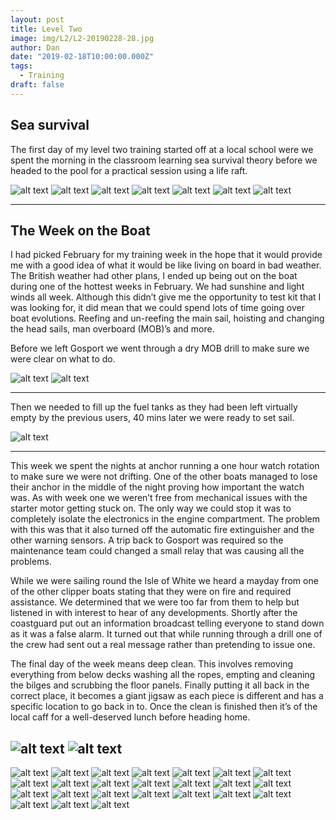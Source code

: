 ```yaml
---
layout: post
title: Level Two 
image: img/L2/L2-20190228-28.jpg
author: Dan
date: "2019-02-18T10:00:00.000Z"
tags:
  - Training
draft: false
---
```


## Sea survival

The first day of my level two training started off at a local school were we spent the morning in the classroom learning sea survival theory before we headed to the pool for a practical session using a life raft. 

![alt text](img/L2/L2-20190228-4.jpg)
![alt text](img/L2/L2-20190228-5.jpg)
![alt text](img/L2/L2-20190228-1.jpg)
![alt text](img/L2/L2-20190228-2.jpg)
![alt text](img/L2/L2-20190228-7.jpg)
![alt text](img/L2/L2-20190228-3.jpg)
![alt text](img/L2/L2-20190228-6.jpg)

---
## The Week on the Boat 

I had picked February for my training week in the hope that it would provide me with a good idea of what it would be like living on board in bad weather. The British weather had other plans, I ended up being out on the boat during one of the hottest weeks in February. We had sunshine and light winds all week. Although this didn’t give me the opportunity to test kit that I was looking for, it did mean that we could spend lots of time going over boat evolutions. Reefing and un-reefing the main sail, hoisting and changing the head sails, man overboard (MOB)’s and more. 

Before we left Gosport we went through a dry MOB drill to make sure we were clear on what to do. 

![alt text](img/L2/L2-20190228-9.jpg)
![alt text](img/L2/L2-20190228-10.jpg)

---
Then we needed to fill up the fuel tanks as they had been left virtually empty by the previous users, 40 mins later we were ready to set sail.

![alt text](img/L2/L2-20190228-11.jpg)

---

This week we spent the nights at anchor running a one hour watch rotation to make sure we were not drifting. One of the other boats managed to lose their anchor in the middle of the night proving how important the watch was. 
As with week one we weren’t free from mechanical issues with the starter motor getting stuck on. The only way we could stop it was to completely isolate the electronics in the engine compartment. The problem with this was that it also turned off the automatic fire extinguisher and the other warning sensors. A trip back to Gosport was required so the maintenance team could changed a small relay that was causing all the problems.  

While we were sailing round the Isle of White we heard a mayday from one of the other clipper boats stating that they were on fire and required assistance. We determined that we were too far from them to help but listened in with interest to hear of any developments. Shortly after the coastguard put out an information broadcast telling everyone to stand down as it was a false alarm. It turned out that while running through a drill one of the crew had sent out a real message rather than pretending to issue one. 

The final day of the week means deep clean. This involves removing everything from below decks washing all the ropes, empting and cleaning the bilges and scrubbing the floor panels. Finally putting it all back in the correct place, it becomes a giant jigsaw as each piece is different and has a specific location to go back in to.  Once the clean is finished then it’s of the local caff for a well-deserved lunch before heading home. 

![alt text](img/L2/L2-20190228-27.jpg) 
![alt text](img/L2/L2-20190228-20.jpg) 
---

![alt text](img/L2/L2-20190228-8.jpg "checking the day tank") 
![alt text](img/L2/L2-20190228-12.jpg) 
![alt text](img/L2/L2-20190228-13.jpg) 
![alt text](img/L2/L2-20190228-14.jpg) 
![alt text](img/L2/L2-20190228-15.jpg "hauling up the anchor") 
![alt text](img/L2/L2-20190228-16.jpg) 
![alt text](img/L2/L2-20190228-28.jpg) 
![alt text](img/L2/L2-20190228-17.jpg) 
![alt text](img/L2/L2-20190228-18.jpg) 
![alt text](img/L2/L2-20190228-19.jpg) 
![alt text](img/L2/L2-20190228-21.jpg) 
![alt text](img/L2/L2-20190228-22.jpg) 
![alt text](img/L2/L2-20190228-23.jpg) 
![alt text](img/L2/L2-20190228-24.jpg "replacing a damaged hand on one of the foresails") 
![alt text](img/L2/L2-20190228-25.jpg) 
![alt text](img/L2/L2-20190228-26.jpg) 
![alt text](img/L2/L2-20190228-29.jpg) 
![alt text](img/L2/L2-20190228-30.jpg) 
![alt text](img/L2/L2-20190228-31.jpg) 
![alt text](img/L2/L2-20190228-32.jpg) 
![alt text](img/L2/L2-20190228-33.jpg "bob trying to escape over the side") 
![alt text](img/L2/L2-20190228-34.jpg) 
![alt text](img/L2/L2-20190228-35.jpg) 
![alt text](img/L2/L2-20190228-36.jpg) 

